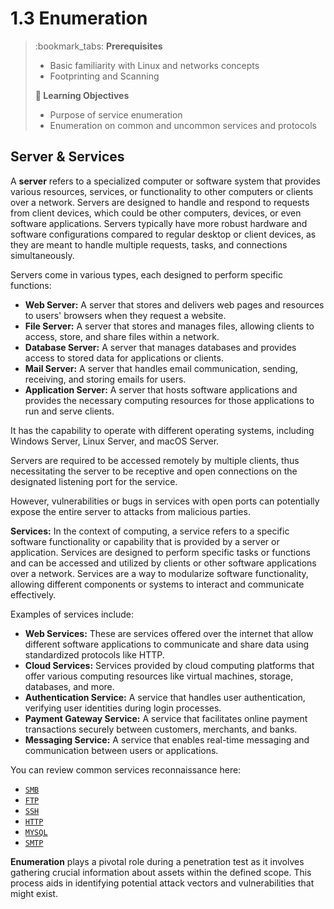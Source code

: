# 1.3 Enumeration

> :bookmark\_tabs: **Prerequisites**
>
> * Basic familiarity with Linux and networks concepts
> * Footprinting and Scanning
>
> **📕 Learning Objectives**
>
> * Purpose of service enumeration
> * Enumeration on common and uncommon services and protocols

## Server & Services

A **server** refers to a specialized computer or software system that provides various resources, services, or functionality to other computers or clients over a network. Servers are designed to handle and respond to requests from client devices, which could be other computers, devices, or even software applications. Servers typically have more robust hardware and software configurations compared to regular desktop or client devices, as they are meant to handle multiple requests, tasks, and connections simultaneously.

Servers come in various types, each designed to perform specific functions:

* **Web Server:** A server that stores and delivers web pages and resources to users' browsers when they request a website.
* **File Server:** A server that stores and manages files, allowing clients to access, store, and share files within a network.
* **Database Server:** A server that manages databases and provides access to stored data for applications or clients.
* **Mail Server:** A server that handles email communication, sending, receiving, and storing emails for users.
* **Application Server:** A server that hosts software applications and provides the necessary computing resources for those applications to run and serve clients.

It has the capability to operate with different operating systems, including Windows Server, Linux Server, and macOS Server.

Servers are required to be accessed remotely by multiple clients, thus necessitating the server to be receptive and open connections on the designated listening port for the service.

However, vulnerabilities or bugs in services with open ports can potentially expose the entire server to attacks from malicious parties.

**Services:** In the context of computing, a service refers to a specific software functionality or capability that is provided by a server or application. Services are designed to perform specific tasks or functions and can be accessed and utilized by clients or other software applications over a network. Services are a way to modularize software functionality, allowing different components or systems to interact and communicate effectively.

Examples of services include:

* **Web Services:** These are services offered over the internet that allow different software applications to communicate and share data using standardized protocols like HTTP.
* **Cloud Services:** Services provided by cloud computing platforms that offer various computing resources like virtual machines, storage, databases, and more.
* **Authentication Service:** A service that handles user authentication, verifying user identities during login processes.
* **Payment Gateway Service:** A service that facilitates online payment transactions securely between customers, merchants, and banks.
* **Messaging Service:** A service that enables real-time messaging and communication between users or applications.

You can review common services reconnaissance here:

* [`SMB`](broken-reference)
* [`FTP`](broken-reference)
* [`SSH`](broken-reference)
* [`HTTP`](broken-reference)
* [`MYSQL`](broken-reference)
* [`SMTP`](broken-reference)

**Enumeration** plays a pivotal role during a penetration test as it involves gathering crucial information about assets within the defined scope. This process aids in identifying potential attack vectors and vulnerabilities that might exist.
